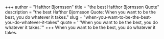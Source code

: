 +++
author = "Hafthor Bjornsson"
title = "the best Hafthor Bjornsson Quote"
description = "the best Hafthor Bjornsson Quote: When you want to be the best, you do whatever it takes."
slug = "when-you-want-to-be-the-best-you-do-whatever-it-takes"
quote = '''When you want to be the best, you do whatever it takes.'''
+++
When you want to be the best, you do whatever it takes.
